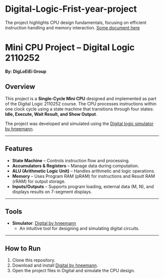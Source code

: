 # Digital-Logic-Frist-year-project
The project highlights CPU design fundamentals, focusing on efficient instruction handling and memory interaction.
[Some document here](digloeiei_document.pdf)

# Mini CPU Project – Digital Logic 2110252  
**By: DigLoEiEi Group**  

## Overview  
This project is a **Single-Cycle Mini CPU** designed and implemented as part of the Digital Logic 2110252 course. The CPU processes instructions within one clock cycle using a state machine that transitions through four states: **Idle, Execute, Wait Result, and Show Output**.  

The project was developed and simulated using the [Digital logic simulator by hneemann](https://github.com/hneemann/Digital).  

---

## Features  
- **State Machine** – Controls instruction flow and processing.  
- **Accumulators & Registers** – Manage data during computation.  
- **ALU (Arithmetic Logic Unit)** – Handles arithmetic and logic operations.  
- **Memory** – Uses Program RAM (pRAM) for instructions and Result RAM (rRAM) for output storage.  
- **Inputs/Outputs** – Supports program loading, external data (M, N), and displays results on 7-segment displays.  

---

## Tools  
- **Simulator**: [Digital by hneemann](https://github.com/hneemann/Digital)  
  - An intuitive tool for designing and simulating digital circuits.  

---

## How to Run  
1. Clone this repository.  
2. Download and install [Digital by hneemann](https://github.com/hneemann/Digital).  
3. Open the project files in Digital and simulate the CPU design.  

